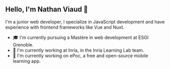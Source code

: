 ## Hello, I'm Nathan Viaud 👋

I'm a junior web developer, I specialize in JavaScript development and have experience with frontend frameworks like Vue and Nuxt.

- 🎓 I'm currently pursuing a Mastère in web development at ESGI Grenoble.
- 🏢 I'm currently working at Inria, in the Inria Learning Lab team.
- 🔭 I'm currently working on ePoc, a free and open-source mobile learning app.

